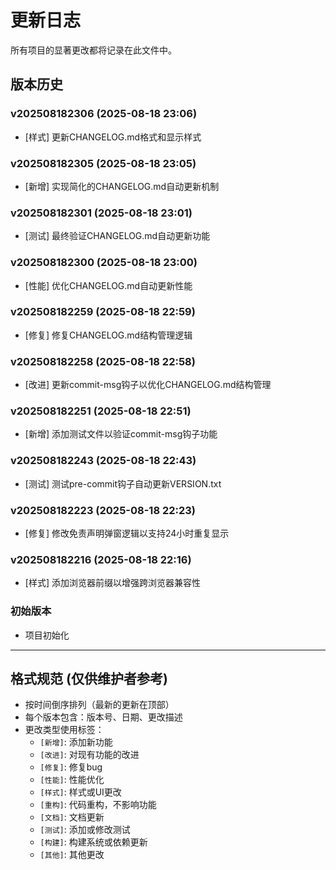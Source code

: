 # 更新日志

所有项目的显著更改都将记录在此文件中。

## 版本历史

### v202508182306 (2025-08-18 23:06)
- [样式] 更新CHANGELOG.md格式和显示样式

### v202508182305 (2025-08-18 23:05)
- [新增] 实现简化的CHANGELOG.md自动更新机制

### v202508182301 (2025-08-18 23:01)
- [测试] 最终验证CHANGELOG.md自动更新功能

### v202508182300 (2025-08-18 23:00)
- [性能] 优化CHANGELOG.md自动更新性能

### v202508182259 (2025-08-18 22:59)
- [修复] 修复CHANGELOG.md结构管理逻辑

### v202508182258 (2025-08-18 22:58)
- [改进] 更新commit-msg钩子以优化CHANGELOG.md结构管理

### v202508182251 (2025-08-18 22:51)
- [新增] 添加测试文件以验证commit-msg钩子功能

### v202508182243 (2025-08-18 22:43)
- [测试] 测试pre-commit钩子自动更新VERSION.txt

### v202508182223 (2025-08-18 22:23)
- [修复] 修改免责声明弹窗逻辑以支持24小时重复显示

### v202508182216 (2025-08-18 22:16)
- [样式] 添加浏览器前缀以增强跨浏览器兼容性

### 初始版本
- 项目初始化

---

## 格式规范 (仅供维护者参考)
- 按时间倒序排列（最新的更新在顶部）
- 每个版本包含：版本号、日期、更改描述
- 更改类型使用标签：
  - `[新增]`: 添加新功能
  - `[改进]`: 对现有功能的改进
  - `[修复]`: 修复bug
  - `[性能]`: 性能优化
  - `[样式]`: 样式或UI更改
  - `[重构]`: 代码重构，不影响功能
  - `[文档]`: 文档更新
  - `[测试]`: 添加或修改测试
  - `[构建]`: 构建系统或依赖更新
  - `[其他]`: 其他更改
